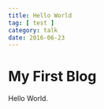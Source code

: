 ```yaml
---
title: Hello World
tag: [ test ]
category: talk
date: 2016-06-23
---
```


# My First Blog

Hello World.
